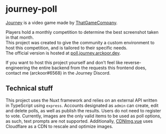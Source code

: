 # journey-poll
[Journey](https://thatgamecompany.com/journey/) is a video game made by [ThatGameCompany](https://thatgamecompany.com/).

Players hold a monthly competition to determine the best screenshot taken in that month. <br />
This project was created to give the community a custom environment to host this competition, and is tailored to their specific needs. <br />
The official version is hosted at [poll.journey.arckoor.dev](https://poll.journey.arckoor.dev).

If you want to host this project yourself and don't feel like reverse-engineering the entire backend from the requests this frontend does, contact me (arckoor#6568) in the Journey Discord.

## Technical stuff
This project uses the Nuxt framework and relies on an external API written in TypeScript using `express`. Accounts designated as `admin` can create, edit and delete polls, as well as publish the results. Users do not need to register to vote. Currently, images are the only valid items to be used as poll options, as such, text prompts are not supported. Additionally, [CDNImg.vue](./components/CDNImg.vue#L52) uses Cloudflare as a CDN to rescale and optimize images.